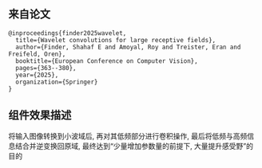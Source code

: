 
## 来自论文

```cite
@inproceedings{finder2025wavelet,
  title={Wavelet convolutions for large receptive fields},
  author={Finder, Shahaf E and Amoyal, Roy and Treister, Eran and Freifeld, Oren},
  booktitle={European Conference on Computer Vision},
  pages={363--380},
  year={2025},
  organization={Springer}
}
```

## 组件效果描述

将输入图像转换到小波域后, 再对其低频部分进行卷积操作, 最后将低频与高频信息结合并逆变换回原域, 最终达到“少量增加参数量的前提下, 大量提升感受野”的目的